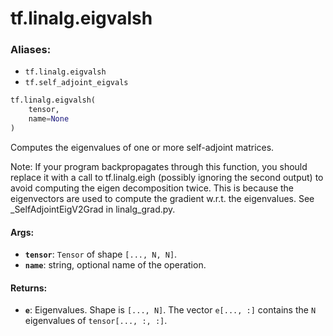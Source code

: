 <div itemscope itemtype="http://developers.google.com/ReferenceObject">
<meta itemprop="name" content="tf.linalg.eigvalsh" />
<meta itemprop="path" content="Stable" />
</div>

# tf.linalg.eigvalsh

### Aliases:

* `tf.linalg.eigvalsh`
* `tf.self_adjoint_eigvals`

``` python
tf.linalg.eigvalsh(
    tensor,
    name=None
)
```

Computes the eigenvalues of one or more self-adjoint matrices.

Note: If your program backpropagates through this function, you should replace
it with a call to tf.linalg.eigh (possibly ignoring the second output) to
avoid computing the eigen decomposition twice. This is because the
eigenvectors are used to compute the gradient w.r.t. the eigenvalues. See
_SelfAdjointEigV2Grad in linalg_grad.py.

#### Args:

* <b>`tensor`</b>: `Tensor` of shape `[..., N, N]`.
* <b>`name`</b>: string, optional name of the operation.


#### Returns:

* <b>`e`</b>: Eigenvalues. Shape is `[..., N]`. The vector `e[..., :]` contains the `N`
    eigenvalues of `tensor[..., :, :]`.